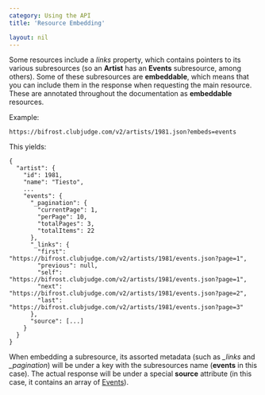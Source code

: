 ```yaml
---
category: Using the API
title: 'Resource Embedding'

layout: nil
---
```


Some resources include a *links* property, which contains pointers to its various subresources (so an **Artist** has an **Events** subresource, among others). Some of these subresources are **embeddable**, which means that you can include them in the response when requesting the main resource. These are annotated throughout the documentation as **embeddable** resources.

Example:

```
https://bifrost.clubjudge.com/v2/artists/1981.json?embeds=events
```

This yields:

```
{
  "artist": {
    "id": 1981,
    "name": "Tiesto",
    ...
    "events": {
      "_pagination": {
        "currentPage": 1,
        "perPage": 10,
        "totalPages": 3,
        "totalItems": 22
      },
      "_links": {
        "first": "https://bifrost.clubjudge.com/v2/artists/1981/events.json?page=1",
        "previous": null,
        "self": "https://bifrost.clubjudge.com/v2/artists/1981/events.json?page=1",
        "next": "https://bifrost.clubjudge.com/v2/artists/1981/events.json?page=2",
        "last": "https://bifrost.clubjudge.com/v2/artists/1981/events.json?page=3"
      },
      "source": [...]
    }
  }
}
```

When embedding a subresource, its assorted metadata (such as *_links* and *_pagination*) will be under a key with the subresources name (**events** in this case). The actual response will be under a special **source** attribute (in this case, it contains an array of [Events](#/event-model)).
